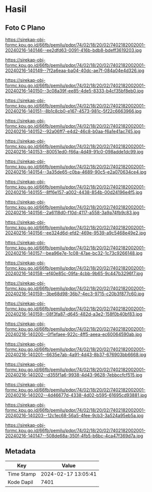 # Hasil

## Foto C Plano

https://sirekap-obj-formc.kpu.go.id/66fb/pemilu/pdpr/74/02/18/20/02/7402182002001-20240216-140146--ee2dfd63-0091-416b-bdb8-bdeff3619203.jpg

https://sirekap-obj-formc.kpu.go.id/66fb/pemilu/pdpr/74/02/18/20/02/7402182002001-20240216-140149--7f2a6eaa-ba04-40dc-ae7f-084a04e4d326.jpg

https://sirekap-obj-formc.kpu.go.id/66fb/pemilu/pdpr/74/02/18/20/02/7402182002001-20240216-140150--3c08a39f-ee85-4de5-8333-b4cf35bf8eb0.jpg

https://sirekap-obj-formc.kpu.go.id/66fb/pemilu/pdpr/74/02/18/20/02/7402182002001-20240216-140151--8b1c8cb0-e167-4573-981c-5f22c6663966.jpg

https://sirekap-obj-formc.kpu.go.id/66fb/pemilu/pdpr/74/02/18/20/02/7402182002001-20240216-140152--92a06ff7-e4d2-46c8-b0aa-f6a1e41ac745.jpg

https://sirekap-obj-formc.kpu.go.id/66fb/pemilu/pdpr/74/02/18/20/02/7402182002001-20240216-140153--80051ed0-f66a-4d49-91c0-098adde1dc99.jpg

https://sirekap-obj-formc.kpu.go.id/66fb/pemilu/pdpr/74/02/18/20/02/7402182002001-20240216-140154--3a35de65-c0ba-4689-90c5-e2a070634ce4.jpg

https://sirekap-obj-formc.kpu.go.id/66fb/pemilu/pdpr/74/02/18/20/02/7402182002001-20240216-140155--8ff6e157-a002-4438-854b-00d24196e4f5.jpg

https://sirekap-obj-formc.kpu.go.id/66fb/pemilu/pdpr/74/02/18/20/02/7402182002001-20240216-140156--2a6118d0-f10d-4117-a558-3a9a74fb9c83.jpg

https://sirekap-obj-formc.kpu.go.id/66fb/pemilu/pdpr/74/02/18/20/02/7402182002001-20240216-140156--ee324d6d-efd2-469e-9539-a9c5468e49e2.jpg

https://sirekap-obj-formc.kpu.go.id/66fb/pemilu/pdpr/74/02/18/20/02/7402182002001-20240216-140157--bea96e7e-1c08-47ae-bc32-1c73c9266148.jpg

https://sirekap-obj-formc.kpu.go.id/66fb/pemilu/pdpr/74/02/18/20/02/7402182002001-20240216-140158--ef40e85c-09fa-4cbb-9b65-9c447b3296f7.jpg

https://sirekap-obj-formc.kpu.go.id/66fb/pemilu/pdpr/74/02/18/20/02/7402182002001-20240216-140159--3be68d98-36b7-4ec3-9715-c20b3f877c60.jpg

https://sirekap-obj-formc.kpu.go.id/66fb/pemilu/pdpr/74/02/18/20/02/7402182002001-20240216-140159--08f3fa87-d645-482d-a3e2-158f0b40bf83.jpg

https://sirekap-obj-formc.kpu.go.id/66fb/pemilu/pdpr/74/02/18/20/02/7402182002001-20240216-140200--0f1efaee-922c-4ff5-aeea-ec60064590ab.jpg

https://sirekap-obj-formc.kpu.go.id/66fb/pemilu/pdpr/74/02/18/20/02/7402182002001-20240216-140201--6635e7ab-4a91-4d43-8b37-676903bb6668.jpg

https://sirekap-obj-formc.kpu.go.id/66fb/pemilu/pdpr/74/02/18/20/02/7402182002001-20240216-140202--d355f1a6-9938-4d43-9628-7ebbccfcf515.jpg

https://sirekap-obj-formc.kpu.go.id/66fb/pemilu/pdpr/74/02/18/20/02/7402182002001-20240216-140202--4d46677d-4338-4d02-b595-61695cd93881.jpg

https://sirekap-obj-formc.kpu.go.id/66fb/pemilu/pdpr/74/02/18/20/02/7402182002001-20240216-140203--12c1ec68-56a5-4fee-9cb3-3a524a95eb5a.jpg

https://sirekap-obj-formc.kpu.go.id/66fb/pemilu/pdpr/74/02/18/20/02/7402182002001-20240216-140147--508de68a-350f-4fb5-b6bc-4ca47f369d7a.jpg


## Metadata

| Key        | Value               |
| ---------- | ------------------- |
| Time Stamp | 2024-02-17 13:05:41 |
| Kode Dapil | 7401                |



